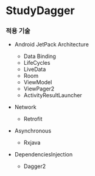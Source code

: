 # StudyDagger

### 적용 기술
- Android JetPack Architecture
  - Data Binding
  - LifeCycles
  - LiveData
  - Room
  - ViewModel
  - ViewPager2
  - ActivityResultLauncher

- Network
  - Retrofit

- Asynchronous
  - Rxjava

- DependenciesInjection
  - Dagger2